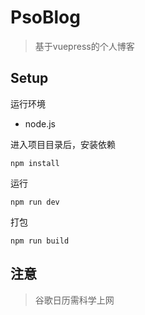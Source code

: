 # PsoBlog
> 基于vuepress的个人博客

## Setup

运行环境
- node.js

进入项目目录后，安装依赖
```
npm install
```

运行
```
npm run dev
```

打包
```
npm run build
```

## 注意
> 谷歌日历需科学上网